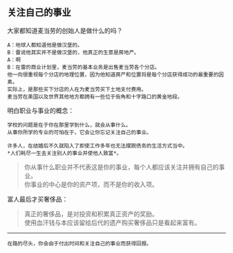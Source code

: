 ## 关注自己的事业

大家都知道麦当劳的创始人是做什么的吗？

    A：地球人都知道他是做汉堡的。
    B：雷说他其实并不是做汉堡的，他真正的生意是房地产。
    A：啊
    B：在雷的商业计划里，麦当劳的基本业务是出售麦当劳各个分店。
    他一向很重视每个分店的地理位置，因为他知道房产和位置将是每个分店获得成功的最重要的因素。
    实际上，是那些买下分店的人在为麦当劳买下土地支付费用。
    麦当劳在美国以及世界其他地方都拥有一些位于街角和十字路口的黄金地段。

明白职业与事业的概念：

    学校的问题是在于你在那里学到什么，就会从事什么。
    从事你所学的专业的可怕在于，它会让你忘记关注自己的事业。
    
    许多人，在结婚后不久就陷入了即使工作多年也无法摆脱债务的生活方式当中。
    *人们耗尽一生去关注别人的事业并使他人致富*。

  
> 你从事什么职业并不代表这是你的事业，每个人都应该关注并拥有自己的事业。  
你事业的中心是你的资产项，而不是你的收入项。  

富人最后才买奢侈品：

> 真正的奢侈品，是对投资和积累真正资产的奖励。  
使用血汗钱与本应该留给后代的遗产购买奢侈品只是看起来富有。


  ---

   
    在路的尽头，你会由于付出时间和关注自己的事业而获得回报。
    